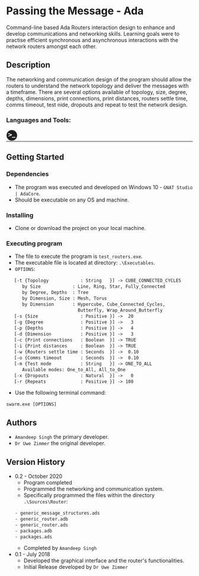 # Passing the Message - Ada

Command-line based Ada Routers interaction design to enhance and develop communications and networking skills. Learning goals were to practise efficient synchronous and asynchronous interactions with the network routers amongst each other.

## Description

The networking and communication design of the program should allow the routers to understand the network topology and deliver the messages with a timeframe. There are several options available of topology, size, degree, depths, dimensions, print connections, print distances, routers settle time, comms timeout, test nide, dropouts and repeat to test the network design.

### Languages and Tools:

<img align="left" alt="Terminal" width="30px" src="https://raw.githubusercontent.com/github/explore/80688e429a7d4ef2fca1e82350fe8e3517d3494d/topics/terminal/terminal.png" />

<br/>

---

## Getting Started

### Dependencies

* The program was executed and developed on Windows 10 - `GNAT Studio | AdaCore`.
* Should be executable on any OS and machine.

### Installing

* Clone or download the project on your local machine.

### Executing program

* The file to execute the program is `test_routers.exe`.
* The executable file is located at directory: `.\Executables`.
* `OPTIONS`:
```
   [-t {Topology            : String   }] -> CUBE_CONNECTED_CYCLES
      by Size            : Line, Ring, Star, Fully_Connected
      by Degree, Depths  : Tree
      by Dimension, Size : Mesh, Torus
      by Dimension       : Hypercube, Cube_Connected_Cycles,
                           Butterfly, Wrap_Around_Butterfly
   [-s {Size                : Positive }] ->  20
   [-g {Degree              : Positive }] ->   3
   [-p {Depths              : Positive }] ->   4
   [-d {Dimension           : Positive }] ->   3
   [-c {Print connections   : Boolean  }] -> TRUE
   [-i {Print distances     : Boolean  }] -> TRUE
   [-w {Routers settle time : Seconds  }] ->  0.10
   [-o {Comms timeout       : Seconds  }] ->  0.10
   [-m {Test mode           : String   }] -> ONE_TO_ALL
      Available modes: One_to_All, All_to_One
   [-x {Dropouts            : Natural  }] ->   0
   [-r {Repeats             : Positive }] -> 100
```
* Use the following terminal command:
```
swarm.exe [OPTIONS]
```

## Authors

* `Amandeep Singh` the primary developer.
* `Dr Uwe Zimmer` the original developer.

## Version History

* 0.2 - October 2020
    * Program completed
    * Programmed the networking and communication system.
    * Specifically programmed the files within the directory `.\Sources\Router`:
    ```
    - generic_message_structures.ads
    - generic_router.adb
    - generic_router.ads
    - packages.adb
    - packages.ads
    ```
    * Completed by `Amandeep Singh`
* 0.1 - July 2018
    * Developed the graphical interface and the router's functionalities.
    * Initial Release developed by `Dr Uwe Zimmer`
